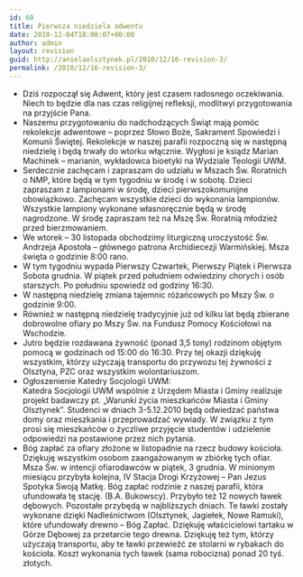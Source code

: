 ```yaml
---
id: 60
title: Pierwsza niedziela adwentu
date: 2010-12-04T18:00:07+00:00
author: admin
layout: revision
guid: http://anielaolsztynek.pl/2010/12/16-revision-3/
permalink: /2010/12/16-revision-3/
---
```

  * Dziś rozpoczął się Adwent, który jest czasem radosnego oczekiwania. Niech to będzie dla nas czas religijnej refleksji, modlitwyi przygotowania na przyjście Pana.
  * Naszemu przygotowaniu do nadchodzących Świąt mają pomóc rekolekcje adwentowe &#8211; poprzez Słowo Boże, Sakrament Spowiedzi i Komunii Świętej. Rekolekcje w naszej parafii rozpoczną się w następną niedzielę i będą trwały do wtorku włącznie. Wygłosi je ksiądz Marian Machinek &#8211; marianin, wykładowca bioetyki na Wydziale Teologii UWM.
  * Serdecznie zachęcam i zapraszam do udziału w Mszach Św. Roratnich o NMP, które będą w tym tygodniu w środę i w sobotę. Dzieci zapraszam z lampionami w środę, dzieci pierwszokomunijne obowiązkowo. Zachęcam wszystkie dzieci do wykonania lampionów. Wszystkie lampiony wykonane własnoręcznie będą w środę nagrodzone. W środę zapraszam też na Mszę Św. Roratnią młodzież przed bierzmowaniem.
  * We wtorek &#8211; 30 listopada obchodzimy liturgiczną uroczystość Św. Andrzeja Apostoła &#8211; głównego patrona Archidiecezji Warmińskiej. Msza święta o godzinie 8:00 rano.
  * W tym tygodniu wypada Pierwszy Czwartek, Pierwszy Piątek i Pierwsza Sobota grudnia. W piątek przed południem odwiedziny chorych i osób starszych. Po południu spowiedź od godziny 16:30.
  * W następną niedzielę zmiana tajemnic różańcowych po Mszy Św. o godzinie 9:00.
  * Również w następną niedzielę tradycyjnie już od kilku lat będą zbierane dobrowolne ofiary po Mszy Św. na Fundusz Pomocy Kościołowi na Wschodzie.
  * Jutro będzie rozdawana żywność (ponad 3,5 tony) rodzinom objętym pomocą w godzinach od 15:00 do 16:30. Przy tej okazji dziękuję wszystkim, którzy użyczają transportu do przywozu tej żywności z Olsztyna, PZC oraz wszystkim wolontariuszom.
  * Ogłoszenienie Katedry Socjologii UWM:  
    Katedra Socjologii UWM wspólnie z Urzędem Miasta i Gminy realizuje projekt badawczy pt. &#8222;Warunki życia mieszkańców Miasta i Gminy Olsztynek&#8221;. Studenci w dniach 3-5.12.2010 będą odwiedzać państwa domy oraz mieszkania i przeprowadzać wywiady. W związku z tym prosi się mieszkańców o życzliwe przyjęcie studentów i udzielenie odpowiedzi na postawione przez nich pytania.
  * Bóg zapłać za ofiary złożone w listopadnie na rzecz budowy kościoła. Dziękuję wszystkim osobom zaangażowanym w zbiórkę tych ofiar. Msza Św. w intencji ofiarodawców w piątek, 3 grudnia. W minionym miesiącu przybyła kolejna, IV Stacja Drogi Krzyżowej &#8211; Pan Jezus Spotyka Swoją Matkę. Bóg zapłać rodzinie z naszej parafii, która ufundowała tę stację. (B.A. Bukowscy). Przybyło też 12 nowych ławek dębowych. Pozostałe przybędą w najbliższych dniach. Te ławki zostały wykonane dzięki Nadleśnictwom (Olsztynek, Jagiełek, Nowe Ramuki), które ufundowały drewno &#8211; Bóg Zapłać. Dziękuję właścicielowi tartaku w Górze Dębowej za przetarcie tego drewna. Dziękuję też tym, którzy użyczają transportu, aby te ławki przewieźć ze stolarni w rybakach do kościoła. Koszt wykonania tych ławek (sama robocizna) ponad 20 tyś. złotych.